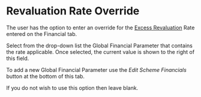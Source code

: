# Revaluation Rate Override

The user has the option to enter an override for the [Excess
Revaluation](deferreds_basis+revn.md) Rate entered on the Financial
tab.

Select from the drop-down list the Global Financial Parameter that
contains the rate applicable. Once selected, the current value is shown
to the right of this field.

To add a new Global Financial Parameter use the _Edit Scheme Financials_
button at the bottom of this tab.

If you do not wish to use this option then leave blank.
